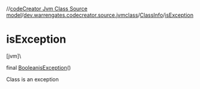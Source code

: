 //[codeCreator Jvm Class Source model](../../../index.md)/[dev.warrengates.codecreator.source.jvmclass](../index.md)/[ClassInfo](index.md)/[isException](is-exception.md)

# isException

[jvm]\

final [Boolean](https://docs.oracle.com/javase/8/docs/api/java/lang/Boolean.html)[isException](is-exception.md)()

Class is an exception
